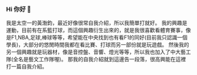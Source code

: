 ### Hi 你好 👋

我是太空一的黃渤鈞，最近好像很常自我介紹，所以我簡單打就好。
我的興趣是運動，目前有在系籃打球，而這個興趣衍生出來的，就是我很喜歡看體育賽事，像是F1,NBA,足球,棒球等等，希望能在中央找到也有看F1的同好(目前我只認識一個學長)，大部分的悠閒時間我都在看比賽、打球而另一部份就是玩遊戲。
然後我的另一個興趣就是玩器材，像是音控盤、音響、燈光等等，所以我也加入了中大藝工隊(全名是藝文工作隊喔)。
那我的自我介紹就到這邊告一段落，很高興能在這裡打一篇自我介紹。
<!--
**111607004/111607004** is a ✨ _special_ ✨ repository because its `README.md` (this file) appears on your GitHub profile.

Here are some ideas to get you started:

- 🔭 I’m currently working on ...
- 🌱 I’m currently learning ...
- 👯 I’m looking to collaborate on ...
- 🤔 I’m looking for help with ...
- 💬 Ask me about ...
- 📫 How to reach me: ...
- 😄 Pronouns: ...
- ⚡ Fun fact: ...
-->
